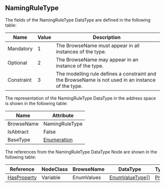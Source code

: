 <!-- datatype -->
## NamingRuleType
<!-- end of description -->
The fields of the NamingRuleType DataType are defined in the following table:  

|Name|Value| Description|
|---|---|---|
|Mandatory|1|The BrowseName must appear in all instances of the type.|
|Optional|2|The BrowseName may appear in an instance of the type.|
|Constraint|3|The modelling rule defines a constraint and the BrowseName is not used in an instance of the type.|

The representation of the NamingRuleType DataType in the address space is shown in the following table:  

|Name|Attribute|
|---|---|
|BrowseName|NamingRuleType|
|IsAbtract|False|
|BaseType|[Enumeration](../../../Part3/DataTypes/Enumeration/readme.md)|

The references from the NamingRuleType DataType Node are shown in the following table:  

|Reference|NodeClass|BrowseName|DataType|TypeDefinition|ModellingRule|
|---|---|---|---|---|---|
|[HasProperty](../../../Part3/ReferenceTypes/HasProperty/readme.md)|Variable|EnumValues|[EnumValueType](../../../Part3/DataTypes/EnumValueType/readme.md)[]|[PropertyType](../../Part5/VariableTypes/PropertyType/readme.md)|[Mandatory](../../Objects/Mandatory/readme.md)|

